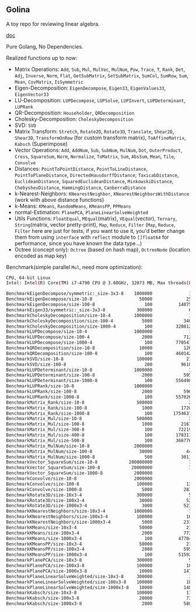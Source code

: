 #

## Golina

A toy repo for reviewing linear algebra.

[doc](https://godoc.org/github.com/Harold2017/golina)

Pure Golang, No Dependencies.

Realized functions up to now:

- Matrix Operations: `Add`, `Sub`, `Mul`, `MulVec`, `MulNum`, `Pow`, `Trace`, `T`, `Rank`, `Det`, `Adj`, `Inverse`, 
`Norm`, `Flat`, `GetSubMatrix`, `SetSubMatrix`, `SumCol`, `SumRow`, `Sum`, `Mean`, `CovMatrix`, `IsSymmetric`
- Eigen-Decomposition: `EigenDecompose`, `Eigen33`, `EigenValues33`, `EigenVector33`
- LU-Decomposition: `LUPDecompose`, `LUPSolve`, `LUPInvert`, `LUPDeterminant`, `LUPRank`
- QR-Decomposition: `Householder`, `QRDecomposition`
- Cholesky-Decomposition: `CholeskyDecomposition`
- SVD: `SVD`
- Matrix Transform: `Stretch`, `Rotate2D`, `Rotate3D`, `Translate`, `Shear2D`, `Shear3D`, 
`TransformOnRow` (for custom transform matrix), `ToAffineMatrix`, `Kabsch` (Superimpose)
- Vector Operations: `Add`, `AddNum`, `Sub`, `SubNum`, `MulNum`, `Dot`, `OuterProduct`, `Cross`, `SquareSum`, `Norm`, 
`Normalize`, `ToMatrix`, `Sum`, `AbsSum`, `Mean`, `Tile`, `Convolve`
- Distances: `PointToPointDistance`, `PointToLineDistance`, `PointToPlaneDistance`, `DirectedHausdorffDistance`; 
`TaxicabDistance`, `EuclideanDistance`, `SquaredEuclideanDistance`, `MinkowskiDistance`, `ChebyshevDistance`, 
`HammingDistance`, `CanberraDistance`
- k-Nearest-Neighbors: `KNearestNeighbor`, `KNearestNeighborsWithDistance` (work with above distance functions)
- k-Means: `KMeans`, `RandomMeans`, `KMeansPP`, `PPMeans`
- normal-Estimation: `PlanePCA`, `PlaneLinearSolveWeighted`
- Utils Functions: `FloatEqual`, `MEqual`(matrix), `VEqual`(vector), `Ternary`, `String`(matrix, vector pretty-print), 
`Map`, `Reduce`, `Filter` (`Map`, `Reduce`, `Filter` here are just for tests, if you want to use it, you'd better change 
them from using `interface` with `reflect` module to `[]float64` for performance, since you have known the data type...)
- Octree (concept only): `Octree` (based on hash map), `OctreeNode` (location encoded as map key)

Benchmark(simple parallel `Mul`, need more optimization):

```bash
CPU, 64-bit Linux
Intel: Intel(R) Core(TM) i7-4790 CPU @ 3.60GHz, 32073 MB, Max threads(8)

BenchmarkEigenDecompose/symmetric:_size-3x3-8    1000000              1267 ns/op
BenchmarkEigenDecompose/size-10-8                  50000             25288 ns/op
BenchmarkEigenDecompose/size-100-8                   100          14075608 ns/op
BenchmarkEigen33/symmetric:_size-3x3-8            300000              6117 ns/op
BenchmarkCholeskyDecomposition/size-10-4         1000000              1122 ns/op
BenchmarkCholeskyDecomposition/size-100-4           5000            340299 ns/op
BenchmarkCholeskyDecomposition/size-1000-4           100         320812408 ns/op
BenchmarkLUPDecompose/size-10-4                  1000000              1676 ns/op
BenchmarkLUPDecompose/size-100-4                    2000            712092 ns/op
BenchmarkLUPDecompose/size-1000-4                    100         770541089 ns/op
BenchmarkQRDecomposition/size-10-8                 10000            126480 ns/op
BenchmarkQRDecomposition/size-100-8                  100         460142966 ns/op
BenchmarkSVD/size-10-8                            100000             21107 ns/op
BenchmarkSVD/size-100-8                              200           9610030 ns/op
BenchmarkLUPDeterminant/size-10-8                1000000              1836 ns/op
BenchmarkLUPDeterminant/size-100-8                  2000            595163 ns/op
BenchmarkLUPDeterminant/size-1000-8                  100         556498134 ns/op
BenchmarkLUPRank/size-10-8                       1000000              1798 ns/op
BenchmarkLUPRank/size-100-8                         2000            596218 ns/op
BenchmarkLUPRank/size-1000-8                         100         557026660 ns/op
BenchmarkMatrix_Rank/size-10-8                    500000              2704 ns/op
BenchmarkMatrix_Rank/size-100-8                     1000           1720043 ns/op
BenchmarkMatrix_Rank/size-1000-8                     100        1754637844 ns/op
BenchmarkMatrix_Mul/size-10-8                     500000              3305 ns/op
BenchmarkMatrix_Mul/size-100-8                      1000           2167119 ns/op
BenchmarkMatrix_Mul/size-300-8                       100          72219939 ns/op
BenchmarkMatrix_Mul/size-400-8                       100         178311710 ns/op
BenchmarkMatrix_Mul/size-500-8                       100         366776279 ns/op
BenchmarkMatrix_MulNum/size-10-8                 2000000               935 ns/op
BenchmarkMatrix_MulNum/size-100-8                  30000             44814 ns/op
BenchmarkMatrix_MulNum/size-1000-8                   500           3011459 ns/op
BenchmarkVector_SquareSum/size-10-8            200000000              7.79 ns/op
BenchmarkVector_SquareSum/size-100-8            20000000              72.7 ns/op
BenchmarkVector_SquareSum/size-1000-8            2000000               762 ns/op
BenchmarkConvolve/size-10-8                      2000000               978 ns/op
BenchmarkConvolve/size-100-8                      100000             13134 ns/op
BenchmarkConvolve/size-1000-8                       5000            283011 ns/op
BenchmarkRotate3D/size-10x3-4                     300000              5303 ns/op
BenchmarkRotate3D/size-100x3-4                     30000             52046 ns/op
BenchmarkRotate3D/size-1000x3-4                     3000            523652 ns/op
BenchmarkKNearestNeighbors/size-10x3-4           1000000              1643 ns/op
BenchmarkKNearestNeighbors/size-100x3-4           100000             16588 ns/op
BenchmarkKNearestNeighbors/size-1000x3-4            5000            233153 ns/op
BenchmarkKMeans/size-10x3-4                        50000             21644 ns/op
BenchmarkKMeans/size-100x3-4                        2000            773231 ns/op
BenchmarkKMeans/size-1000x3-4                        100          47704397 ns/op
BenchmarkKMeansPP/size-10x3-4                      50000             27485 ns/op
BenchmarkKMeansPP/size-100x3-4                      2000            595368 ns/op
BenchmarkKMeansPP/size-1000x3-4                      100          51592136 ns/op
BenchmarkPlanePCA/size-10x3-8                     300000              5055 ns/op
BenchmarkPlanePCA/size-100x3-8                    100000             18980 ns/op
BenchmarkPlanePCA/size-1000x3-8                    10000            147370 ns/op
BenchmarkPlaneLinearSolveWeighted/size-10x3-8     300000              3989 ns/op
BenchmarkPlaneLinearSolveWeighted/size-100x3-8    100000             18511 ns/op
BenchmarkPlaneLinearSolveWeighted/size-1000x3-8    10000            148080 ns/op
BenchmarkKabsch/size-10x3-8                       100000             17576 ns/op
BenchmarkKabsch/size-100x3-8                       20000             73274 ns/op
BenchmarkKabsch/size-1000x3-8                       2000            580883 ns/op
```
